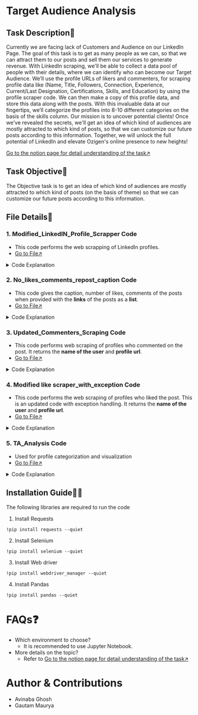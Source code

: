 # Target Audience Analysis
## Task Description📜
Currently we are facing lack of Customers and Audience on our LinkedIn  Page. The goal of this task is to get as many people as we can, so that we can attract them to our posts and sell them our services to generate revenue. With LinkedIn scraping, we'll be able to collect a data pool of people with their details, where we can identify who can become our Target Audience.
We’ll use the profile URLs of likers and commenters, for scraping profile data like (Name, Title, Followers, Connection, Experience, Current/Last Designation, Certifications, Skills, and Education) by using the profile scraper code. We can then make a copy of this profile data, and store this data along with the posts.
With this invaluable data at our fingertips, we’ll categorize the profiles into 8-10 different categories on the basis of the skills column. Our mission is to uncover potential clients!
Once we've revealed the secrets, we'll get an idea of which kind of audiences are mostly attracted to which kind of posts, so that we can customize our future posts according to this information.
Together, we will unlock the full potential of LinkedIn and elevate Ozigen's online presence to new heights!

[Go to the notion page for detail understanding of the task↗️](https://docs.google.com/document/d/1lpqrSfYIm4M5RGakFS-gzObmP9jVybTxDKrgsuAAelc/edit#heading=h.vcqhms74oo6)


## Task Objective🎯
The Objective task is to get an idea of which kind of audiences are mostly attracted to which kind of posts (on the basis of theme) so that we can customize our future posts according to this information.

## File Details📁
### 1. Modified_LinkedIN_Profile_Scrapper Code
 - This code performs the web scrapping of LinkedIn profiles.
 - [Go to File↗️](https://github.com/ozibook/Target_Audience_Analysis/blob/main/Modified_Linkedin_Profile_Scraper_byAvinaba.ipynb)
<details>
<summary>Code Explanation</summary>
 
 **How to use:** </br>
Setup:
--> Ensure you have Python installed.

--> Install the required libraries using pip (selenium, pandas, webdriver_manager, etc.).

**Run the Script:**</br>
--> Execute the provided script in your terminal or IDE.

**Input Excel file:**</br>
--> Place the excel file link in the required cell

**Input no. of links**</br>
--> Enter the number of links want to scrape at once when prompted
--> Login to linkedin by giving username and password when prompted
**Wait:**</br>
--> The script will automatically visit each profile, scrape the desired information, and store it in memory.

**Check the Output:**</br>
--> Once the script completes, data will be stored to an excel sheet(check last cell).

**Done!:**</br>
--> Review the scraped data in the Excel file.

--> If any data is not present, it will leave a blank space in that column.
- To install the packages silently
 
![image](https://github.com/ozibook/Target_Audience_Analysis/assets/144370840/96fabda5-91cc-4177-8e64-93380a49cf1a)

 - To add the Excel file
![image](https://github.com/ozibook/Target_Audience_Analysis/assets/144370840/0d1325d6-ac22-4a0a-9d99-ae0a7d422822)

 - Remove Duplicates
![image](https://github.com/ozibook/Target_Audience_Analysis/assets/144370840/36bd39e5-e8bf-4b93-b2f6-023bba952be9)

 - Creating a List of Links. Enter that how many links should have in one chunk (e.g. in my case I have 3100 links, having 100 links per chunk so 32 chunks were made, in the last chunk having 61 links.)
![image](https://github.com/ozibook/Target_Audience_Analysis/assets/144370840/be985c85-7956-47fe-9260-3c1b716284e7)

 - Run for log in with spoof account
![image](https://github.com/ozibook/Target_Audience_Analysis/assets/144370840/6196be46-50a3-4ad7-820e-e5d3e7d270a7)

 - Run for data extracting by mentioning the chunk number.
![image](https://github.com/ozibook/Target_Audience_Analysis/assets/144370840/b2e9347c-4072-447d-9d9d-52aa49893a39)
   
 - Run if any error comes. Here you will mention how much links from start you want to comment out.
![image](https://github.com/ozibook/Target_Audience_Analysis/assets/144370840/4a73a732-07d3-4601-8730-8113c8fce108)

 - Again run this previous code for data extraction.
![image](https://github.com/ozibook/Target_Audience_Analysis/assets/144370840/093dbc0c-288c-436c-913d-fba2a158a6d3)
</details>

### 2. No_likes_comments_repost_caption Code
 - This code gives the caption, number of likes, comments of the posts when provided with the **links** of the posts as a **list**.
 - [Go to File↗️](https://github.com/ozibook/Target_Audience_Analysis/blob/main/No_likes_comments_repost_caption.ipynb)
<details>
 <summary>Code Explanation</summary>

 **How to use:** </br>
Setup:
--> Ensure you have Python installed.

--> Install the required libraries using pip (selenium, pandas, webdriver_manager, etc.).

**Run the Script:**</br>
--> Execute the provided script in your terminal or IDE.

**Input**</br>
--> provide Linkedin username and password when prompted
--> Store necessary links required for scraping.

**Wait:** </br>
--> The script will automatically visit each profile, scrape the desired information, and store it in memory.

**Check the Output:** </br>
--> Once the script completes, data will be stored to an excel sheet(check last cell).

**Done!:** </br>
--> Review the scraped data in the Excel file.

 - User Input
   
 ![image](https://github.com/ozibook/Target_Audience_Analysis/assets/144370840/ab5e7715-7d5f-44a0-a811-88daf06a5e35)

 - Storing URLS
 ![image](https://github.com/ozibook/Target_Audience_Analysis/assets/144370840/8b3c6dce-ebb3-4070-a8b7-85fe8a88c34e)

 - Extracting Details
 ![image](https://github.com/ozibook/Target_Audience_Analysis/assets/144370840/2827cbb9-8316-4113-92ce-f8538ff2f4de)

 - Storing data to excel
 ![image](https://github.com/ozibook/Target_Audience_Analysis/assets/144370840/aa56db4a-9c62-4195-abca-9fa4d663a780)

</details>

### 3. Updated_Commenters_Scraping Code
 - This code performs web scraping of profiles who commented on the post. It returns the **name of the user** and **profile url**.
 - [Go to File↗️](https://github.com/ozibook/Target_Audience_Analysis/blob/main/Updated_Commenters_Scraping.ipynb)
<details>
 <summary>Code Explanation</summary>
  **How to use:** </br>
  Setup:
  --> Ensure you have Python installed.
  
  --> Install the required libraries using pip (selenium, pandas, webdriver_manager, etc.).
  
  **Run the Script:**</br>
  --> Execute the provided script in your terminal or IDE.
  
  **Input**</br>
  --> provide Linkedin username and password when prompted
  --> Store necessary links required for scraping.
  
  **Wait:** </br>
  --> The script will automatically visit each profile, scrape the desired information, and store it in memory.
  
  **Check the Output:** </br>
  --> Once the script completes, data will be stored to an excel sheet(check last cell).
  
  **Done!:** </br>
  --> Review the scraped data in the Excel file.
 - Importing Libraries and taking user input
 ![image](https://github.com/ozibook/Target_Audience_Analysis/assets/144370840/a1804a92-e6e2-471b-ae5c-5407c43bb5c8)

- Extracting comments and replies
![image](https://github.com/ozibook/Target_Audience_Analysis/assets/144370840/3d9d05ea-6ca3-4868-a5a4-c0bfa455092c)

- Detailed comment extraction and saving to excel file
![image](https://github.com/ozibook/Target_Audience_Analysis/assets/144370840/b9e0cc00-d758-468b-ae58-21f40be68e2e)

</details>
 

### 4. Modified like scraper_with_exception Code
 - This code performs the web scraping of profiles who liked the post. This is an updated code with exception handling. It returns the **name of the user** and **profile url**.
 - [Go to File↗️](https://github.com/ozibook/Target_Audience_Analysis/blob/main/modified%20like%20scraper_with_exceptionHandling.ipynb)
 <details>
 <summary>Code Explanation</summary>
  
   **How to use:** </br>
  Setup:
  --> Ensure you have Python installed.
  
  --> Install the required libraries using pip (selenium, pandas, webdriver_manager, etc.).
  
  **Run the Script:** </br>
  --> Execute the provided script in your terminal or IDE.
  
  **Input**</br>
  --> provide Linkedin username and password when prompted
  --> Store post link required for scraping.
  
  **Wait:** </br>
  --> The script will automatically visit each profile, scrape the desired information, and store it in memory.
  
  **Check the Output:** </br>
  --> Once the script completes, data will be stored to an excel sheet(check last cell).
  
  **Done!:** </br>
  --> Review the scraped data in the Excel file.
 - User Input

 ![image](https://github.com/ozibook/Target_Audience_Analysis/assets/144370840/33c0f58e-18d6-4bf5-a568-3ceb1b0510fa)

 - Initializing browser and driver
 ![image](https://github.com/ozibook/Target_Audience_Analysis/assets/144370840/63ab58cf-73b5-473a-a745-2f9e7afdcca8)

- Extraction of likes and other data with try-execption block
![image](https://github.com/ozibook/Target_Audience_Analysis/assets/144370840/3bf9eaf6-64d9-4d71-b8c1-b36d9ec5b9bb)

- Storing data to excel file

![image](https://github.com/ozibook/Target_Audience_Analysis/assets/144370840/9851eec8-532b-4754-a61f-c04f7a12ae4b)

 </details>
 
### 5. TA_Analysis Code
 -  Used for profile categorization and visualization
 -  [Go to File↗️](https://github.com/ozibook/Target_Audience_Analysis/blob/main/TA_Analysis.ipynb)

<details>
 <summary>Code Explanation</summary>
 
  **How to use:** </br>
  Setup:
  --> Ensure you have Python installed.
  
  --> Install the required libraries using pip (pandas) .
  
  **Run the Script:** </br>
  --> Execute the provided code in your terminal or IDE.
  
  **Input**</br>
  --> provide excel sheet link
  
  **Wait:** </br>
  --> The script will start executing and will take a while.
  
  **Check the Output:** </br>
  --> After execution, different types of visualizations can be found.
  
  **Done!:** </br>
  --> Review the scraped data in the Excel file.
 - Importing libaries and data
![image](https://github.com/ozibook/Target_Audience_Analysis/assets/144370840/00358576-a880-4220-b18d-a32138297720)

- Creating a dictionary for Categorical Keywords in Designation
![image](https://github.com/ozibook/Target_Audience_Analysis/assets/144370840/24b5fb19-0ce1-4303-a77e-58eda7ea2ee7)

- Checking for duplicates
  
![image](https://github.com/ozibook/Target_Audience_Analysis/assets/144370840/9f0aca13-0de3-49b8-af4e-c5fb94edcbe3)

- Assigning the category based on the keywords
![image](https://github.com/ozibook/Target_Audience_Analysis/assets/144370840/9fbfddb2-e7c4-4ec9-ab30-6abec2d26ab4)

- Assigning category based on skills
![image](https://github.com/ozibook/Target_Audience_Analysis/assets/144370840/fc26bed9-d403-48fb-b606-f8e840bba927)

- Data Preprocessing
![image](https://github.com/ozibook/Target_Audience_Analysis/assets/144370840/8f36a19c-9f84-4e9b-bc08-75b522efda40)

- Visualizing through grouped data
![image](https://github.com/ozibook/Target_Audience_Analysis/assets/144370840/73be8757-bd4f-4106-8afa-573d356778ca)
![image](https://github.com/ozibook/Target_Audience_Analysis/assets/144370840/4e34e773-e61a-4447-9324-c628da9e50d7)
![image](https://github.com/ozibook/Target_Audience_Analysis/assets/144370840/22701eec-9ce4-4cfc-ba6a-1b882caaf469)


</details>

## Installation Guide👨‍💻
The following libraries are required to run the code<br>
1. Install Requests<br>
```
!pip install requests --quiet
```
2. Install Selenium <br>
```
!pip install selenium --quiet
```
3. Install Web driver<br>
```
!pip install webdriver_manager --quiet
```
4. Install Pandas<br>
```
!pip install pandas --quiet
```
# FAQs❓
 * Which environment to choose?
   - It is recommended to use Jupyter Notebook.
 * More details on the topic?
   - Refer to [Go to the notion page for detail understanding of the task↗️](https://docs.google.com/document/d/1lpqrSfYIm4M5RGakFS-gzObmP9jVybTxDKrgsuAAelc/edit#heading=h.vcqhms74oo6)

# Author & Contributions
- Avinaba Ghosh
- Gautam Maurya
